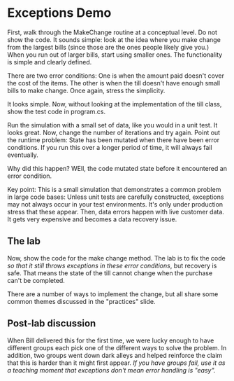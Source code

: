 # Exceptions Demo

First, walk through the MakeChange routine at a conceptual level. Do not show the code. It sounds simple: look at the idea where you make change from the largest bills (since those are the ones people likely give you.) When you run out of larger bills, start using smaller ones. The functionality is simple and clearly defined.

There are two error conditions: One is when the amount paid doesn't cover the cost of the items. The other is when the till doesn't have enough small bills to make change. Once again, stress the simplicity.

It looks simple.  Now, without looking at the implementation of the till class, show the test code in program.cs. 

Run the simulation with a small set of data, like you would in a unit test. It looks great. Now, change the number of iterations and try again. Point out the runtime problem: State has been mutated when there have been error conditions. If you run this over a longer period of time, it will always fail eventually.

Why did this happen? WEll, the code mutated state before it encountered an error condition.

Key point: This is a small simulation that demonstrates a common problem in large code bases: Unless unit tests are carefully constructed, exceptions may not always occur in your test environments. It's only under production stress that these appear. Then, data errors happen with live customer data. It gets very expensive and becomes a data recovery issue.

## The lab

Now, show the code for the make change method. The lab is to fix the code *so that it still throws exceptions in these error conditions*, but recovery is safe. That means the state of the till cannot change when the purchase can't be completed.

There are a number of ways to implement the change, but all share some common themes discussed in the "practices" slide.

## Post-lab discussion

When Bill delivered this for the first time, we were lucky enough to have different groups each pick one of the different ways to solve the problem. In addition, two groups went down dark alleys and helped reinforce the claim that this is harder than it might first appear. *If you have groups fail, use it as a teaching moment that exceptions don't mean error handling is "easy".*

